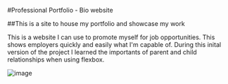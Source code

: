 #Professional Portfolio - Bio website

##This is a site to house my portfolio and showcase my work

This is a website I can use to promote myself for job opportunities.
This shows employers quickly and easily what I'm capable of. 
During this inital version of the project I learned the importants of parent and child relationships when using flexbox.




![image](https://user-images.githubusercontent.com/97691873/159387678-25cf2879-36b2-49cd-90e9-3992187a146d.png)
